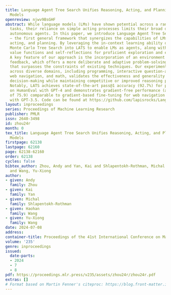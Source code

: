 ```yaml
---
title: Language Agent Tree Search Unifies Reasoning, Acting, and Planning in Language
  Models
openreview: njwv9BsGHF
abstract: While language models (LMs) have shown potential across a range of decision-making
  tasks, their reliance on simple acting processes limits their broad deployment as
  autonomous agents. In this paper, we introduce Language Agent Tree Search (LATS)
  – the first general framework that synergizes the capabilities of LMs in reasoning,
  acting, and planning. By leveraging the in-context learning ability of LMs, we integrate
  Monte Carlo Tree Search into LATS to enable LMs as agents, along with LM-powered
  value functions and self-reflections for proficient exploration and enhanced decision-making.
  A key feature of our approach is the incorporation of an environment for external
  feedback, which offers a more deliberate and adaptive problem-solving mechanism
  that surpasses the constraints of existing techniques. Our experimental evaluation
  across diverse domains, including programming, interactive question-answering (QA),
  web navigation, and math, validates the effectiveness and generality of LATS in
  decision-making while maintaining competitive or improved reasoning performance.
  Notably, LATS achieves state-of-the-art pass@1 accuracy (92.7%) for programming
  on HumanEval with GPT-4 and demonstrates gradient-free performance (average score
  of 75.9) comparable to gradient-based fine-tuning for web navigation on WebShop
  with GPT-3.5. Code can be found at https://github.com/lapisrocks/LanguageAgentTreeSearch
layout: inproceedings
series: Proceedings of Machine Learning Research
publisher: PMLR
issn: 2640-3498
id: zhou24r
month: 0
tex_title: Language Agent Tree Search Unifies Reasoning, Acting, and Planning in Language
  Models
firstpage: 62138
lastpage: 62160
page: 62138-62160
order: 62138
cycles: false
bibtex_author: Zhou, Andy and Yan, Kai and Shlapentokh-Rothman, Michal and Wang, Haohan
  and Wang, Yu-Xiong
author:
- given: Andy
  family: Zhou
- given: Kai
  family: Yan
- given: Michal
  family: Shlapentokh-Rothman
- given: Haohan
  family: Wang
- given: Yu-Xiong
  family: Wang
date: 2024-07-08
address:
container-title: Proceedings of the 41st International Conference on Machine Learning
volume: '235'
genre: inproceedings
issued:
  date-parts:
  - 2024
  - 7
  - 8
pdf: https://proceedings.mlr.press/v235/assets/zhou24r/zhou24r.pdf
extras: []
# Format based on Martin Fenner's citeproc: https://blog.front-matter.io/posts/citeproc-yaml-for-bibliographies/
---
```

